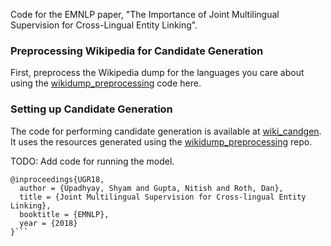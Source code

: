 Code for the EMNLP paper, "The Importance of Joint Multilingual Supervision for Cross-Lingual Entity Linking".

### Preprocessing Wikipedia for Candidate Generation
First, preprocess the Wikipedia dump for the languages you care about using the [wikidump_preprocessing](https://github.com/shyamupa/wikidump_preprocessing) code here.  

### Setting up Candidate Generation
The code for performing candidate generation is available at [wiki_candgen](https://github.com/shyamupa/wiki_candgen). It uses the resources generated using the [wikidump_preprocessing](https://github.com/shyamupa/wikidump_preprocessing) repo. 

TODO: Add code for running the model. 

```
@inproceedings{UGR18,
  author = {Upadhyay, Shyam and Gupta, Nitish and Roth, Dan},
  title = {Joint Multilingual Supervision for Cross-lingual Entity Linking},
  booktitle = {EMNLP},
  year = {2018}
}```
